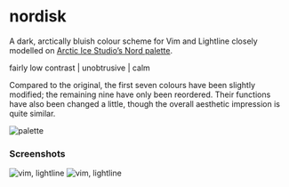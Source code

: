 nordisk
=======

A dark, arctically bluish colour scheme for Vim and Lightline closely modelled on [Arctic Ice Studio’s Nord palette](https://github.com/arcticicestudio/nord).

fairly low contrast | unobtrusive | calm

Compared to the original, the first seven colours have been slightly modified; the remaining nine have only been reordered. Their functions have also been changed a little, though the overall aesthetic impression is quite similar.

![palette](https://raw.githubusercontent/kamwitsta/nordisk/master/img/nordisk.png)

### Screenshots

![vim, lightline](https://raw.githubusercontent/kamwitsta/nordisk/master/img/vim-1.png)
![vim, lightline](https://raw.githubusercontent/kamwitsta/nordisk/master/img/vim-2.png)

